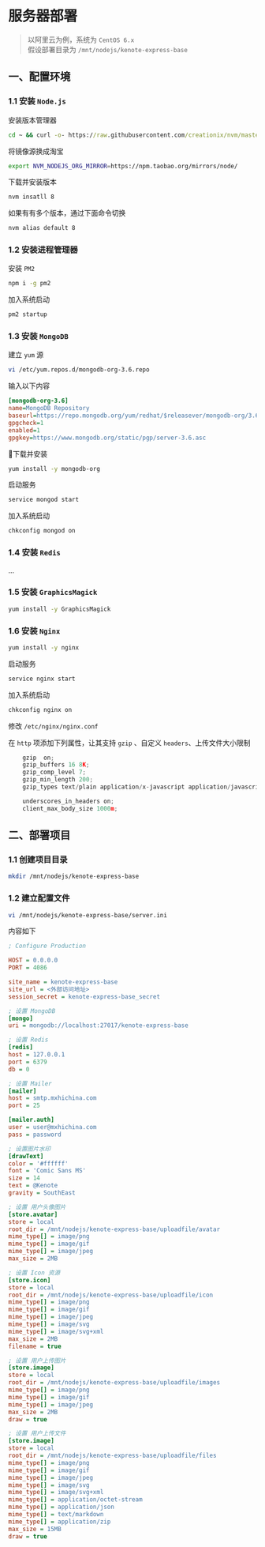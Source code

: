 # 服务器部署

> 以阿里云为例，系统为 `CentOS 6.x`\
> 假设部署目录为 `/mnt/nodejs/kenote-express-base`


## 一、配置环境

### 1.1 安装 `Node.js`

安装版本管理器
```cmd
cd ~ && curl -o- https://raw.githubusercontent.com/creationix/nvm/master/install.sh | bash
```

将镜像源换成淘宝
```bash
export NVM_NODEJS_ORG_MIRROR=https://npm.taobao.org/mirrors/node/
```

下载并安装版本
```bash
nvm insatll 8
```

如果有有多个版本，通过下面命令切换
```bash
nvm alias default 8
```

### 1.2 安装进程管理器

安装 `PM2`
```bash
npm i -g pm2
```

加入系统启动
```bash
pm2 startup
```

### 1.3 安装 `MongoDB`

建立 `yum` 源
```bash
vi /etc/yum.repos.d/mongodb-org-3.6.repo
```
输入以下内容
```ini
[mongodb-org-3.6]
name=MongoDB Repository
baseurl=https://repo.mongodb.org/yum/redhat/$releasever/mongodb-org/3.6/x86_64/
gpgcheck=1
enabled=1
gpgkey=https://www.mongodb.org/static/pgp/server-3.6.asc
```

下载并安装
```bash
yum install -y mongodb-org
```

启动服务
```bash
service mongod start
```

加入系统启动
```bash
chkconfig mongod on
```

### 1.4 安装 `Redis`

...

### 1.5 安装 `GraphicsMagick`

```bash
yum install -y GraphicsMagick
```

### 1.6 安装 `Nginx`

```bash
yum install -y nginx
```

启动服务
```bash
service nginx start
```

加入系统启动
```bash
chkconfig nginx on
```

修改 `/etc/nginx/nginx.conf`

在 `http` 项添加下列属性，让其支持 `gzip` 、自定义 `headers`、上传文件大小限制

```c
    gzip  on;
    gzip_buffers 16 8K;
    gzip_comp_level 7;
    gzip_min_length 200;
    gzip_types text/plain application/x-javascript application/javascript text/javascript text/css application/octet-stream application/json;

    underscores_in_headers on;
    client_max_body_size 1000m;
```

## 二、部署项目

### 1.1 创建项目目录

```bash
mkdir /mnt/nodejs/kenote-express-base
```

### 1.2 建立配置文件

```bash
vi /mnt/nodejs/kenote-express-base/server.ini
```

内容如下
```ini
; Configure Production

HOST = 0.0.0.0
PORT = 4086

site_name = kenote-express-base
site_url = <外部访问地址>
session_secret = kenote-express-base_secret

; 设置 MongoDB
[mongo]
uri = mongodb://localhost:27017/kenote-express-base

; 设置 Redis
[redis]
host = 127.0.0.1
port = 6379
db = 0

; 设置 Mailer
[mailer]
host = smtp.mxhichina.com
port = 25

[mailer.auth]
user = user@mxhichina.com
pass = password

; 设置图片水印
[drawText]
color = '#ffffff'
font = 'Comic Sans MS'
size = 14
text = @Kenote
gravity = SouthEast

; 设置 用户头像图片
[store.avatar]
store = local
root_dir = /mnt/nodejs/kenote-express-base/uploadfile/avatar
mime_type[] = image/png
mime_type[] = image/gif
mime_type[] = image/jpeg
max_size = 2MB

; 设置 Icon 资源
[store.icon]
store = local
root_dir = /mnt/nodejs/kenote-express-base/uploadfile/icon
mime_type[] = image/png
mime_type[] = image/gif
mime_type[] = image/jpeg
mime_type[] = image/svg
mime_type[] = image/svg+xml
max_size = 2MB
filename = true

; 设置 用户上传图片
[store.image]
store = local
root_dir = /mnt/nodejs/kenote-express-base/uploadfile/images
mime_type[] = image/png
mime_type[] = image/gif
mime_type[] = image/jpeg
max_size = 2MB
draw = true

; 设置 用户上传文件
[store.image]
store = local
root_dir = /mnt/nodejs/kenote-express-base/uploadfile/files
mime_type[] = image/png
mime_type[] = image/gif
mime_type[] = image/jpeg
mime_type[] = image/svg
mime_type[] = image/svg+xml
mime_type[] = application/octet-stream
mime_type[] = application/json
mime_type[] = text/markdown
mime_type[] = application/zip
max_size = 15MB
draw = true
```